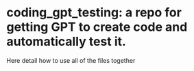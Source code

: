 # coding_gpt_testing: a repo for getting GPT to create code and automatically test it. 
Here detail how to use all of the files together
